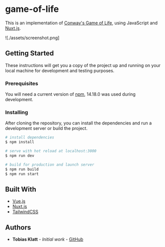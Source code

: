 # game-of-life

This is an implementation of [Conway's Game of Life](https://en.wikipedia.org/wiki/Conway%27s_Game_of_Life), using JavaScript and [Nuxt.js](https://nuxtjs.org).

![./assets/screenshot.png]

## Getting Started

These instructions will get you a copy of the project up and running on your local machine for development and testing purposes.

### Prerequisites

You will need a current version of [npm](https://nodejs.org/en/), 14.18.0 was used during development.

### Installing

After cloning the repository, you can install the dependencies and run a development server or build the project.

```bash
# install dependencies
$ npm install

# serve with hot reload at localhost:3000
$ npm run dev

# build for production and launch server
$ npm run build
$ npm run start
```

## Built With

- [Vue.js](https://vuejs.org/)
- [Nuxt.js](https://nuxtjs.org)
- [TailwindCSS](https://v2.tailwindcss.com/docs)

## Authors

- **Tobias Klatt** - _Initial work_ - [GitHub](https://github.com/T0biWan/)
